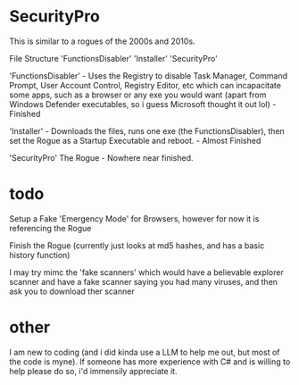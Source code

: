 # SecurityPro
This is similar to a rogues of the 2000s and 2010s.

File Structure 'FunctionsDisabler' 'Installer' 'SecurityPro'

'FunctionsDisabler' - Uses the Registry to disable Task Manager, Command Prompt, User Account Control, Registry Editor, etc which can incapacitate some apps, such as a browser or any exe you would want (apart from Windows Defender executables, so i guess Microsoft thought it out lol)  - Finished

'Installer' - Downloads the files, runs one exe (the FunctionsDisabler), then set the Rogue as a Startup Executable and reboot. - Almost Finished

'SecurityPro' The Rogue - Nowhere near finished.

# todo
Setup a Fake 'Emergency Mode' for Browsers, however for now it is referencing the Rogue

Finish the Rogue (currently just looks at md5 hashes, and has a basic history function)

I may try mimc the 'fake scanners' which would have a believable explorer scanner and have a fake scanner saying you had many viruses, and then ask you to download ther scanner

# other
I am new to coding (and i did kinda use a LLM to help me out, but most of the code is myne).
If someone has more experience with C# and is willing to help please do so, i'd immensily appreciate it.

